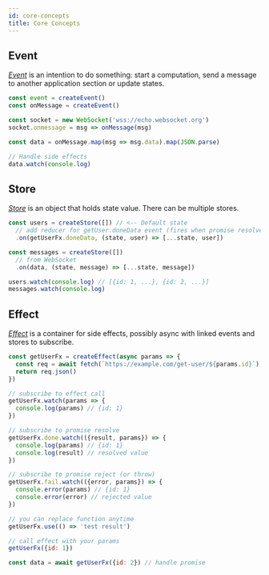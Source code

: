 ```yaml
---
id: core-concepts
title: Core Concepts
---
```


## Event

[_Event_] is an intention to do something: start a computation, send a message to another application section or update states.

```js
const event = createEvent()
const onMessage = createEvent()

const socket = new WebSocket('wss://echo.websocket.org')
socket.onmessage = msg => onMessage(msg)

const data = onMessage.map(msg => msg.data).map(JSON.parse)

// Handle side effects
data.watch(console.log)
```

## Store

[_Store_] is an object that holds state value. There can be multiple stores.

```js
const users = createStore([]) // <-- Default state
  // add reducer for getUser.doneData event (fires when promise resolved)
  .on(getUserFx.doneData, (state, user) => [...state, user])

const messages = createStore([])
  // from WebSocket
  .on(data, (state, message) => [...state, message])

users.watch(console.log) // [{id: 1, ...}, {id: 2, ...}]
messages.watch(console.log)
```

## Effect

[_Effect_] is a container for side effects, possibly async with linked events and stores to subscribe.

```js
const getUserFx = createEffect(async params => {
  const req = await fetch(`https://example.com/get-user/${params.id}`)
  return req.json()
})

// subscribe to effect call
getUserFx.watch(params => {
  console.log(params) // {id: 1}
})

// subscribe to promise resolve
getUserFx.done.watch(({result, params}) => {
  console.log(params) // {id: 1}
  console.log(result) // resolved value
})

// subscribe to promise reject (or throw)
getUserFx.fail.watch(({error, params}) => {
  console.error(params) // {id: 1}
  console.error(error) // rejected value
})

// you can replace function anytime
getUserFx.use(() => 'test result')

// call effect with your params
getUserFx({id: 1})

const data = await getUserFx({id: 2}) // handle promise
```

[_store_]: ../api/effector/Store.md
[_effect_]: ../api/effector/Effect.md
[_event_]: ../api/effector/Event.md
